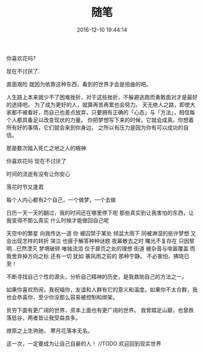 ﻿---
title: 随笔
date: 2016-12-10 19:44:14
tags:
- essay
- 文学
toc: true
---
你喜欢花吗?

现在不讨厌了.
<!--more-->
直面艰险
就因为依靠这种东西，看到的世界才会是扭曲的吧。

人生路上本来就少不了困难挫折，对于这些挫折，不躲避逃跑而勇敢面对才是最好的选择吧。
为了成为更好的人，就算再苦再累也会努力。
天无绝人之路，即使大家都不被看好，而自己也差点放弃，只要拥有正确的「心态」与「方法」，相信每个人都具备足以改变现状的力量。
你把梦想写下来的时候，它就会成真。你想着所有好的事情，它们就会来到你身边。
之所以有压力是因为你有可以成功的自信。

那是数次踏入死亡之地之人的眼神

你喜欢花吗
现在不讨厌了


时间的流逝有没有让你安心

落花时节又逢君

每个人内心都有2个自己，一个做梦，一个去做

日历一天一天的翻过，我的时间还在哪里停下呢
那些真实到让我害怕的东西，让我变得不那么真实
什么时候才能做回自己呢


天空中的繁星 向我传达一道
你 被囚禁于某处
倾盆大雨下 同被淋湿的些许梦想
又会出现怎样的转折
哭泣 也疲于解答种种谜题
夜幕散去之时 曙光不复存在
只因黎明...已然湮灭
梦境破碎 唯独流泪
仅于扉页之处的理想
街道 被杂音与喧嚣覆盖
而我舍弃掉方向之标 还有一切
犹如 暴风雨之前的 那种宁静。 不必害怕，拂晓已至！

不断寻找自己个性的源头，分析自己精神的历史，是我救助自己的方法之一。

如果你喜欢热闹，我祝福你，友谊和人群有它的意义和温度。如果你不太合群，我也会恭喜你，至少你没那么容易被控制和绑架。

贫穷下面有更广阔的世界，资本上面也有更广阔的世界。
我曾踏足山巅，也曾跌落低谷，两者皆让我受益良多。

燎原之上生驹驰，
寒月花落本无名。

这一次，一定要成为让自己自豪的人！
//TODO
欢迎回到现实世界
